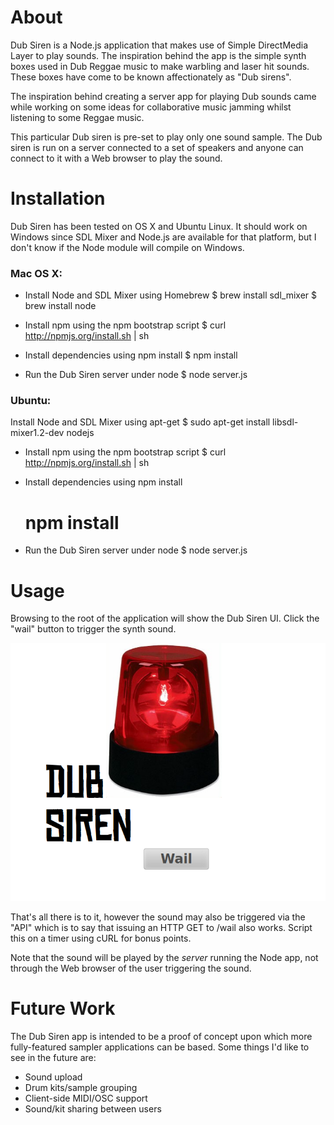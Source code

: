 # About

Dub Siren is a Node.js application that makes use of Simple DirectMedia Layer to play sounds.
The inspiration behind the app is the simple synth boxes used in Dub Reggae music to make 
warbling and laser hit sounds. These boxes have come to be known affectionately as "Dub sirens".

The inspiration behind creating a server app for playing Dub sounds came while working
on some ideas for collaborative music jamming whilst listening to some Reggae music.

This particular Dub siren is pre-set to play only one sound sample. The Dub siren is run on a server
connected to a set of speakers and anyone can connect to it with a Web browser to play
the sound.

# Installation

Dub Siren has been tested on OS X and Ubuntu Linux. It should work on Windows since SDL
Mixer and Node.js are available for that platform, but I don't know if the Node module
will compile on Windows.

### Mac OS X:
* Install Node and SDL Mixer using Homebrew
    $ brew install sdl_mixer
    $ brew install node

* Install npm using the npm bootstrap script
    $ curl http://npmjs.org/install.sh | sh

* Install dependencies using npm install
    $ npm install 

* Run the Dub Siren server under node
    $ node server.js

### Ubuntu:

Install Node and SDL Mixer using apt-get
    $ sudo apt-get install libsdl-mixer1.2-dev nodejs

* Install npm using the npm bootstrap script
    $ curl http://npmjs.org/install.sh | sh

* Install dependencies using npm install
    # npm install 

* Run the Dub Siren server under node
    $ node server.js


# Usage

Browsing to the root of the application will show the Dub Siren UI. Click the "wail"
button to trigger the synth sound. 

![Dub Siren UI screenshot](https://github.com/dnewcome/dub-siren/raw/master/screenshot.png)

That's all there is to it, however the sound 
may also be triggered via the "API" which is to say that issuing an HTTP GET to 
/wail also works. Script this on a timer using cURL for bonus points.

Note that the sound will be played by the _server_ running the Node app, not through 
the Web browser of the user triggering the sound.

# Future Work

The Dub Siren app is intended to be a proof of concept upon which more fully-featured
sampler applications can be based. Some things I'd like to see in the future are:

- Sound upload
- Drum kits/sample grouping
- Client-side MIDI/OSC support 
- Sound/kit sharing between users
